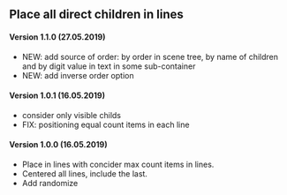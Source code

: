 ## Place all direct children in lines

#### Version 1.1.0 (27.05.2019)
* NEW: add source of order: by order in scene tree, by name of children and by digit value in text in some sub-container
* NEW: add inverse order option

#### Version 1.0.1 (16.05.2019)
* consider only visible childs
* FIX: positioning equal count items in each line

#### Version 1.0.0 (16.05.2019)
* Place in lines with concider max count items in lines.
* Centered all lines, include the last.
* Add randomize

